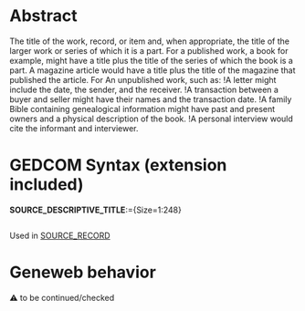﻿# Abstract
The title of the work, record, or item and, when appropriate, the title of the larger work or series of
which it is a part.
For a published work, a book for example, might have a title plus the title of the series of which the
book is a part. A magazine article would have a title plus the title of the magazine that published the
article.
For An unpublished work, such as:
!A letter might include the date, the sender, and the receiver.
!A transaction between a buyer and seller might have their names and the transaction date.
!A family Bible containing genealogical information might have past and present owners and a
physical description of the book.
!A personal interview would cite the informant and interviewer.


# GEDCOM Syntax (extension included)

**SOURCE_DESCRIPTIVE_TITLE**:={Size=1:248}
<pre>
</pre>
Used in <a href=Ged.SOURCE_RECORD.md>SOURCE_RECORD</a><br />

# Geneweb behavior


:warning: to be continued/checked

